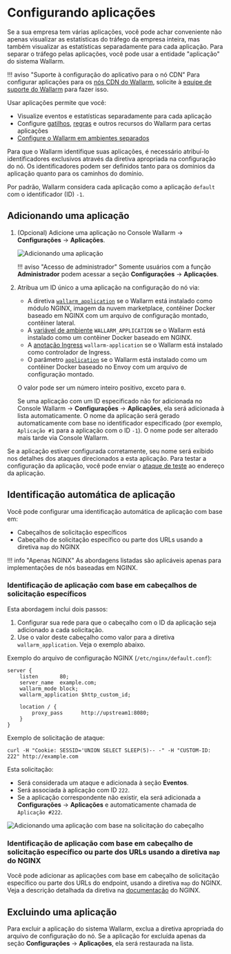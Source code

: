 # Configurando aplicações

Se a sua empresa tem várias aplicações, você pode achar conveniente não apenas visualizar as estatísticas do tráfego da empresa inteira, mas também visualizar as estatísticas separadamente para cada aplicação. Para separar o tráfego pelas aplicações, você pode usar a entidade "aplicação" do sistema Wallarm.

!!! aviso "Suporte à configuração do aplicativo para o nó CDN"
    Para configurar aplicações para os [nós CDN do Wallarm](../../installation/cdn-node.md), solicite à [equipe de suporte do Wallarm](mailto:support@wallarm.com) para fazer isso.

Usar aplicações permite que você:

* Visualize eventos e estatísticas separadamente para cada aplicação
* Configure [gatilhos](../triggers/triggers.md), [regras](../rules/rules.md) e outros recursos do Wallarm para certas aplicações
* [Configure o Wallarm em ambientes separados](../../installation/multi-tenant/overview.md#issues-addressed-by-multitenancy)

Para que o Wallarm identifique suas aplicações, é necessário atribuí-lo identificadores exclusivos através da diretiva apropriada na configuração do nó. Os identificadores podem ser definidos tanto para os domínios da aplicação quanto para os caminhos do domínio.

Por padrão, Wallarm considera cada aplicação como a aplicação `default` com o identificador (ID) `-1`.

## Adicionando uma aplicação

1. (Opcional) Adicione uma aplicação no Console Wallarm → **Configurações** → **Aplicações**.

    ![Adicionando uma aplicação](../../images/user-guides/settings/configure-app.png)

    !!! aviso "Acesso de administrador"
        Somente usuários com a função **Administrador** podem acessar a seção **Configurações** → **Aplicações**.
2. Atribua um ID único a uma aplicação na configuração do nó via:

    * A diretiva [`wallarm_application`](../../admin-en/configure-parameters-en.md#wallarm_application) se o Wallarm está instalado como módulo NGINX, imagem da nuvem marketplace, contêiner Docker baseado em NGINX com um arquivo de configuração montado, contêiner lateral.
    * A [variável de ambiente](../../admin-en/installation-docker-en.md#run-the-container-passing-the-environment-variables) `WALLARM_APPLICATION` se o Wallarm está instalado como um contêiner Docker baseado em NGINX.
    * A [anotação Ingress](../../admin-en/configure-kubernetes-en.md#ingress-annotations) `wallarm-application` se o Wallarm está instalado como controlador de Ingress.
    * O parâmetro [`application`](../../admin-en/configuration-guides/envoy/fine-tuning.md#basic-settings) se o Wallarm está instalado como um contêiner Docker baseado no Envoy com um arquivo de configuração montado.

    O valor pode ser um número inteiro positivo, exceto para `0`.

    Se uma aplicação com um ID especificado não for adicionada no Console Wallarm → **Configurações** → **Aplicações**, ela será adicionada à lista automaticamente. O nome da aplicação será gerado automaticamente com base no identificador especificado (por exemplo, `Aplicação #1` para a aplicação com o ID `-1`). O nome pode ser alterado mais tarde via Console Wallarm.

Se a aplicação estiver configurada corretamente, seu nome será exibido nos detalhes dos ataques direcionados a esta aplicação. Para testar a configuração da aplicação, você pode enviar o [ataque de teste](../../admin-en/installation-check-operation-en.md#2-run-a-test-attack) ao endereço da aplicação.

## Identificação automática de aplicação

Você pode configurar uma identificação automática de aplicação com base em:

* Cabeçalhos de solicitação específicos
* Cabeçalho de solicitação específico ou parte dos URLs usando a diretiva `map` do NGINX

!!! info "Apenas NGINX"
    As abordagens listadas são aplicáveis apenas para implementações de nós baseadas em NGINX.

### Identificação de aplicação com base em cabeçalhos de solicitação específicos

Esta abordagem inclui dois passos:

1. Configurar sua rede para que o cabeçalho com o ID da aplicação seja adicionado a cada solicitação.
1. Use o valor deste cabeçalho como valor para a diretiva `wallarm_application`. Veja o exemplo abaixo.

Exemplo do arquivo de configuração NGINX (`/etc/nginx/default.conf`):

```
server {
    listen       80;
    server_name  example.com;
    wallarm_mode block;
    wallarm_application $http_custom_id;
    
    location / {
        proxy_pass      http://upstream1:8080;
    }
}    
```

Exemplo de solicitação de ataque:

```
curl -H "Cookie: SESSID='UNION SELECT SLEEP(5)-- -" -H "CUSTOM-ID: 222" http://example.com
```

Esta solicitação:

* Será considerada um ataque e adicionada à seção **Eventos**.
* Será associada à aplicação com ID `222`.
* Se a aplicação correspondente não existir, ela será adicionada a **Configurações** → **Aplicações** e automaticamente chamada de `Aplicação #222`.

![Adicionando uma aplicação com base na solicitação do cabeçalho](../../images/user-guides/settings/configure-app-auto-header.png)

### Identificação de aplicação com base em cabeçalho de solicitação específico ou parte dos URLs usando a diretiva `map` do NGINX 

Você pode adicionar as aplicações com base em cabeçalho de solicitação específico ou parte dos URLs do endpoint, usando a diretiva `map` do NGINX. Veja a descrição detalhada da diretiva na [documentação](https://nginx.org/en/docs/http/ngx_http_map_module.html#map) do NGINX.

## Excluindo uma aplicação

Para excluir a aplicação do sistema Wallarm, exclua a diretiva apropriada do arquivo de configuração do nó. Se a aplicação for excluída apenas da seção **Configurações** → **Aplicações**, ela será restaurada na lista.
